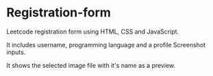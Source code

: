 # Registration-form

Leetcode registration form using HTML, CSS and JavaScript.

It includes username, programming language and a profile Screenshot inputs.

It shows the selected image file with it's name as a preview.
